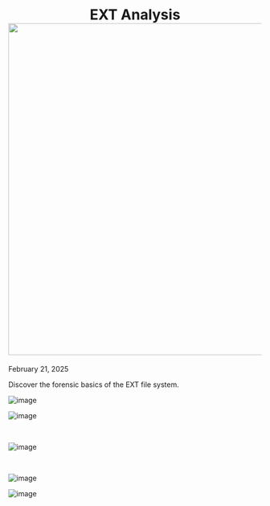 <h1 align="center">EXT Analysis<br><img width="660px" src="https://github.com/user-attachments/assets/f460f04d-b05c-4d92-b163-df92c854009e"></h1>

<p>February 21, 2025</p>
<p>Discover the forensic basics of the EXT file system.</p>

![image](https://github.com/user-attachments/assets/517c0ebd-c0f5-462d-b495-512f73896b19)


![image](https://github.com/user-attachments/assets/f141c308-e931-4571-9d28-85e02e6f859d)


<br>

![image](https://github.com/user-attachments/assets/a70590be-c29b-4eed-910f-6f775600a17b)


<br>

![image](https://github.com/user-attachments/assets/6ce46f7a-6fc7-46f5-9777-e36dd50db647)


![image](https://github.com/user-attachments/assets/d2a7ac4c-d41f-42c8-b611-f0c262d79c95)
